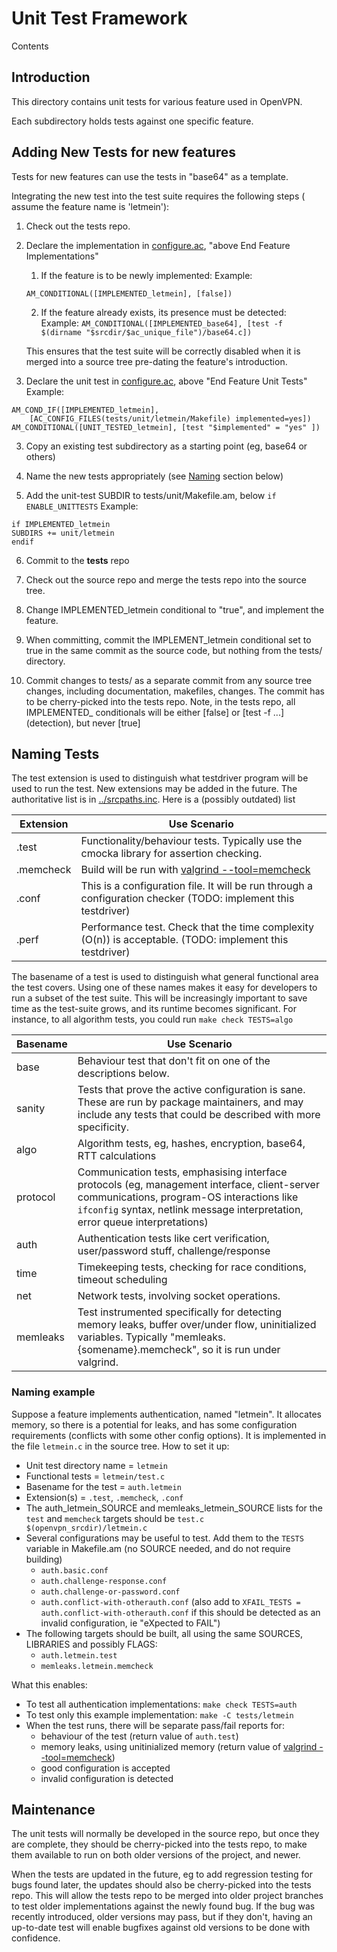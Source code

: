 # Unit Test Framework

Contents


## Introduction

This directory contains unit tests for various feature used in OpenVPN.

Each subdirectory holds tests against one specific feature.

## Adding New Tests for new features

Tests for new features can use the tests in "base64" as a template.

Integrating the new test into the test suite requires the following steps (
assume the feature name is 'letmein'):

1. Check out the tests repo.

1. Declare the implementation in [configure.ac](../../configure.ac), "above End Feature Implementations"

   1. If the feature is to be newly implemented:
   Example:

   ```AM_CONDITIONAL([IMPLEMENTED_letmein], [false])```

   2. If the feature already exists, its presence must be detected:
   Example:
   ```AM_CONDITIONAL([IMPLEMENTED_base64], [test -f $(dirname "$srcdir/$ac_unique_file")/base64.c])```

    This ensures that the test suite will be correctly disabled when it is merged into a source tree pre-dating the feature's introduction.

2. Declare the unit test in [configure.ac](../../configure.ac), above "End Feature Unit Tests"
   Example:
```
AM_COND_IF([IMPLEMENTED_letmein],
    [AC_CONFIG_FILES(tests/unit/letmein/Makefile) implemented=yes])
AM_CONDITIONAL([UNIT_TESTED_letmein], [test "$implemented" = "yes" ])
```

3. Copy an existing test subdirectory as a starting point (eg, base64 or others)

4. Name the new tests appropriately (see [Naming](#Naming-Tests) section below)

5. Add the unit-test SUBDIR to tests/unit/Makefile.am, below `if ENABLE_UNITTESTS`
   Example:

```
if IMPLEMENTED_letmein
SUBDIRS += unit/letmein
endif
```

6. Commit to the **tests** repo

7. Check out the source repo and merge the tests repo into the source tree.

8. Change IMPLEMENTED_letmein conditional to "true", and implement the feature.

9. When committing, commit the IMPLEMENT_letmein conditional set to true in the same
   commit as the source code, but nothing from the tests/ directory.

10. Commit changes to tests/ as a separate commit from any source tree changes,
    including documentation, makefiles, changes. The commit has to be cherry-picked
    into the tests repo. Note, in the tests repo, all IMPLEMENTED_ conditionals
    will be either [false] or [test -f ...] (detection), but never [true]



## Naming Tests

The test extension is used to distinguish what testdriver program will be used to run the test. New extensions may be added in the future. The authoritative list is in [../srcpaths.inc](srcpaths.inc). Here is a (possibly outdated) list

Extension | Use Scenario
----------|-------------
.test     | Functionality/behaviour tests. Typically use the cmocka library for assertion checking.
.memcheck | Build will be run with [valgrind --tool=memcheck](https://valgrind.org/docs/manual/mc-manual.html)
.conf     | This is a configuration file. It will be run through a configuration checker (TODO: implement this testdriver)
.perf     | Performance test. Check that the time complexity (O(n)) is acceptable. (TODO: implement this testdriver)

The basename of a test is used to distinguish what general functional area the test covers. Using one of these names makes it
easy for developers to run a subset of the test suite. This will be increasingly important to save time as the test-suite
grows, and its runtime becomes significant. For instance, to all algorithm tests, you could run `make check TESTS=algo`

Basename | Use Scenario
---------|-------------
base     | Behaviour test that don't fit on one of the descriptions below.
sanity   | Tests that prove the active configuration is sane. These are run by package maintainers, and may include any tests that could be described with more specificity.
algo     | Algorithm tests, eg, hashes, encryption, base64, RTT calculations
protocol | Communication tests, emphasising interface protocols (eg, management interface, client-server communications, program-OS interactions like `ifconfig` syntax, netlink message interpretation, error queue interpretations)
auth     | Authentication tests like cert verification, user/password stuff, challenge/response
time     | Timekeeping tests, checking for race conditions, timeout scheduling
net      | Network tests, involving socket operations.
memleaks | Test instrumented specifically for detecting memory leaks, buffer over/under flow, uninitialized variables. Typically "memleaks.{somename}.memcheck", so it is run under valgrind.

### Naming example

Suppose a feature implements authentication, named "letmein". It allocates memory, so there is a potential for leaks, and has some configuration requirements (conflicts with some other config options). It is implemented in the file `letmein.c` in the source tree. How to set it up:

* Unit test directory name = `letmein`
* Functional tests = `letmein/test.c`
* Basename for the test = `auth.letmein`
* Extension(s) = `.test`, `.memcheck`, `.conf`
* The auth_letmein_SOURCE and memleaks_letmein_SOURCE lists for the `test` and `memcheck` targets should be `test.c $(openvpn_srcdir)/letmein.c`
* Several configurations may be useful to test. Add them to the `TESTS` variable in Makefile.am (no SOURCE needed, and do not require building)
  * `auth.basic.conf`
  * `auth.challenge-response.conf`
  * `auth.challenge-or-password.conf`
  * `auth.conflict-with-otherauth.conf` (also add to `XFAIL_TESTS = auth.conflict-with-otherauth.conf` if this should be detected as an invalid configuration, ie "eXpected to FAIL")
* The following targets should be built, all using the same SOURCES, LIBRARIES and possibly FLAGS: 
  * `auth.letmein.test`
  * `memleaks.letmein.memcheck`

What this enables:
* To test all authentication implementations: `make check TESTS=auth`
* To test only this example implementation: `make -C tests/letmein`
* When the test runs, there will be separate pass/fail reports for:
  * behaviour of the test (return value of `auth.test`)
  * memory leaks, using unitinialized memory (return value of [valgrind --tool=memcheck](https://valgrind.org/docs/manual/mc-manual.html))
  * good configuration is accepted
  * invalid configuration is detected

## Maintenance

The unit tests will normally be developed in the source repo, but once they are complete, they should be cherry-picked into the tests repo, to make them available to run on both older versions of the project, and newer.

When the tests are updated in the future, eg to add regression testing for bugs found later, the updates should also be cherry-picked into the tests repo. This will allow the tests repo to be merged into older project branches to test older implementations against the newly found bug. If the bug was recently introduced, older versions may pass, but if they don't, having an up-to-date test will enable bugfixes against old versions to be done with confidence.
